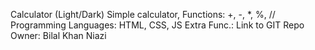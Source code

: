 Calculator (Light/Dark)
Simple calculator, Functions: +, -, *, %, //
Programming Languages: HTML, CSS, JS
Extra Func.: Link to GIT Repo
Owner: Bilal Khan Niazi
